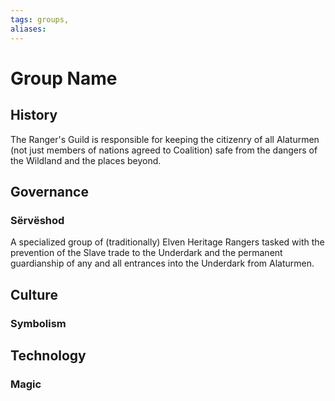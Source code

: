 ```yaml
---
tags: groups, 
aliases:
---
```


# Group Name
## History
The Ranger's Guild is responsible for keeping the citizenry of all Alaturmen (not just members of nations agreed to Coalition) safe from the dangers of the Wildland and the places beyond.

## Governance
### Sërvëshod
A specialized group of (traditionally) Elven Heritage Rangers tasked with the prevention of the Slave trade to the Underdark and the permanent guardianship of any and all entrances into the Underdark from Alaturmen.
## Culture
### Symbolism
## Technology
### Magic
